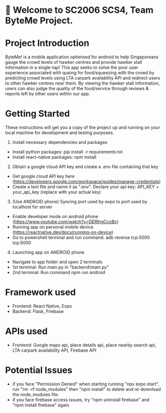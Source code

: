 # 👋 Welcome to SC2006 SCS4, Team ByteMe Project. 

# Project Introduction

ByteMe! is a mobile application optimised for android to help Singaporeans gauge the crowd levels of hawker centres and provide hawker stall information in a single-tap! This app seeks to solve the poor user experience associated with queing for food/squeezing with the crowd by predicting crowd levels using LTA carpark availability API and redirect users to other hawker centres near them. By viewing the hawker stall information, users can also judge the quality of the food/service through reviews & reports left by other users within our app.

# Getting Started

These instructions will get you a copy of the project up and running on your local machine for development and testing purposes.
1) Install necessary dependencies and packages
- Install python packages: pip install -r requirements.txt
- Install react-native packages: npm install 

2) Obtain a google cloud API key and create a .env file containing that key
- Get google cloud API key here (https://developers.google.com/workspace/guides/manage-credentials)
- Create a text file and name it as ".env". Declare your api key: API_KEY = your_api_key (replace with your actual key)

3) (Use ANDROID phone) Syncing port used by expo to port used by localhost for server
- Enable developer mode on android phone (https://www.youtube.com/watch?v=GERlhgCcoBc)
- Running app on personal mobile device  (https://reactnative.dev/docs/running-on-device)
- Go to powershell terminal and run command: adb reverse tcp:5000 tcp:5000

4) Launching app on ANDROID phone
- Navigate to app folder and open 2 terminals
- 1st terminal: Run main.py in "backend\main.py"
- 2nd terminal: Run command npm run android

# Framework used
- Frontend: React Native, Expo
- Backend: Flask, Firebase

# APIs used
- Frontend: Google maps api, place details api, place nearby search api, LTA carpark availability API, Firebase API

# Potential Issues
- if you face "Permission Denied" when starting running "npx expo start", run "rm -rf node_modules" then "npm install" to delete and re-download the node_modules file.
- if you face firebase access issues, try "npm uninstall firebase" and "npm install firebase" again.
